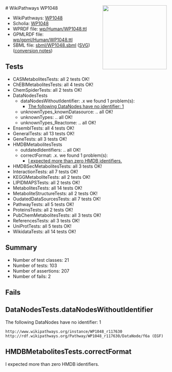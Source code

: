 <img style="float: right; width: 200px" src="../logo.png" />
# WikiPathways WP1048

* WikiPathways: [WP1048](https://identifiers.org/wikipathways:WP1048)
* Scholia: [WP1048](https://scholia.toolforge.org/wikipathways/WP1048)
* WPRDF file: [wp/Human/WP1048.ttl](../wp/Human/WP1048.ttl)
* GPMLRDF file: [wp/gpml/Human/WP1048.ttl](../wp/gpml/Human/WP1048.ttl)
* SBML file: [sbml/WP1048.sbml](../sbml/WP1048.sbml) ([SVG](../sbml/WP1048.svg)) ([conversion notes](../sbml/WP1048.txt))

## Tests
* CASMetabolitesTests: all 2 tests OK!
* ChEBIMetabolitesTests: all 4 tests OK!
* ChemSpiderTests: all 2 tests OK!
* DataNodesTests
    * dataNodesWithoutIdentifier: .x we found 1 problem(s):
        * [The following DataNodes have no identifier: 1](#d2d32fa0)
    * unknownTypes_knownDatasource: .. all OK!
    * unknownTypes: .. all OK!
    * unknownTypes_Reactome: .. all OK!
* EnsemblTests: all 4 tests OK!
* GeneralTests: all 13 tests OK!
* GeneTests: all 3 tests OK!
* HMDBMetabolitesTests
    * outdatedIdentifiers: .. all OK!
    * correctFormat: .x. we found 1 problem(s):
        * [I expected more than zero HMDB identifiers.](#ad154c1e)
* HMDBSecMetabolitesTests: all 3 tests OK!
* InteractionTests: all 7 tests OK!
* KEGGMetaboliteTests: all 2 tests OK!
* LIPIDMAPSTests: all 2 tests OK!
* MetabolitesTests: all 14 tests OK!
* MetaboliteStructureTests: all 2 tests OK!
* OudatedDataSourcesTests: all 7 tests OK!
* PathwayTests: all 5 tests OK!
* ProteinsTests: all 2 tests OK!
* PubChemMetabolitesTests: all 3 tests OK!
* ReferencesTests: all 3 tests OK!
* UniProtTests: all 5 tests OK!
* WikidataTests: all 14 tests OK!


## Summary

* Number of test classes: 21
* Number of tests: 103
* Number of assertions: 207
* Number of fails: 2

## Fails

<a name="d2d32fa0" />

## DataNodesTests.dataNodesWithoutIdentifier

The following DataNodes have no identifier: 1
```
http://www.wikipathways.org/instance/WP1048_r117630 http://rdf.wikipathways.org/Pathway/WP1048_r117630/DataNode/f6a (EGF)
```

<a name="ad154c1e" />

## HMDBMetabolitesTests.correctFormat

I expected more than zero HMDB identifiers.
